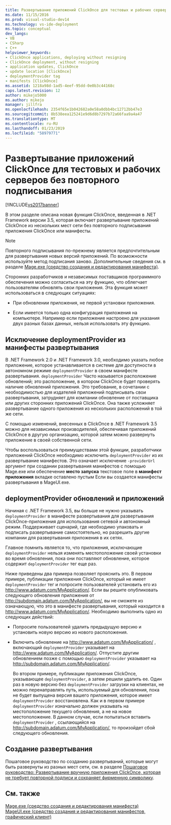 ```yaml
---
title: Развертывание приложений ClickOnce для тестовых и рабочих серверов без повторного подписывания | Документация Майкрософт
ms.date: 11/15/2016
ms.prod: visual-studio-dev14
ms.technology: vs-ide-deployment
ms.topic: conceptual
dev_langs:
- VB
- CSharp
- C++
helpviewer_keywords:
- ClickOnce applications, deploying without resigning
- ClickOnce deployment, without resigning
- application updates, ClickOnce
- update location [ClickOnce]
- deploymentProvider tag
- manifests [ClickOnce]
ms.assetid: 1218a98d-1ad5-4eef-95dd-0e0b3c44168c
caps.latest.revision: 12
author: mikejo5000
ms.author: mikejo
manager: jillfra
ms.openlocfilehash: 2354f65e1b042682a0e58a0dbb4bc12712bb47e3
ms.sourcegitcommit: 8b538eea125241e9d6d8b7297b72a66faa9a4a47
ms.translationtype: MT
ms.contentlocale: ru-RU
ms.lasthandoff: 01/23/2019
ms.locfileid: "58979771"
---
```

# <a name="deploying-clickonce-applications-for-testing-and-production-servers-without-resigning"></a>Развертывание приложений ClickOnce для тестовых и рабочих серверов без повторного подписывания
[!INCLUDE[vs2017banner](../includes/vs2017banner.md)]

В этом разделе описана новая функция ClickOnce, введенная в .NET Framework версии 3.5, которая включает развертывание приложений ClickOnce из нескольких мест сети без повторного подписывания приложения ClickOnce или манифесты.  
  
> [!NOTE]
>  Повторного подписывания по-прежнему является предпочтительным для развертывания новых версий приложений. По возможности используйте метод подписания заново. Дополнительные сведения см. в разделе [Mage.exe (средство создания и редактирования манифеста)](http://msdn.microsoft.com/library/77dfe576-2962-407e-af13-82255df725a1).  
  
 Сторонних разработчиков и независимых поставщиков программного обеспечения можно согласиться на эту функцию, что облегчает пользователям обновлять свои приложения. Эта функция может использоваться в следующих ситуациях:  
  
-   При обновлении приложения, не первой установки приложения.  
  
-   Если имеется только одна конфигурация приложения на компьютере. Например если приложение настроено для указания двух разных базах данных, нельзя использовать эту функцию.  
  
## <a name="excluding-deploymentprovider-from-deployment-manifests"></a>Исключение deploymentProvider из манифесты развертывания  
 В .NET Framework 2.0 и .NET Framework 3.0, необходимо указать любое приложение, которое устанавливается в системе для доступности в автономном режиме `deploymentProvider` в своем манифесте развертывания. `deploymentProvider` Часто называется расположение обновлений; это расположение, в котором ClickOnce будет проверять наличие обновлений приложения. Это требование, в сочетании с необходимостью для издателей приложений подписывать свои развертывания, затрудняет для компании обновление от поставщика или других сторонних приложений ClickOnce. Она также усложняет развертывание одного приложения из нескольких расположений в той же сети.  
  
 С помощью изменений, внесенных в ClickOnce в .NET Framework 3.5 можно для независимых производителей, обеспечивая приложений ClickOnce в другую организацию, которой затем можно развернуть приложение в своей собственной сети.  
  
 Чтобы воспользоваться преимуществами этой функции, разработчики приложений ClickOnce необходимо исключить `deploymentProvider` из их развертывание манифестов. Это означает исключение `-providerUrl` аргумент при создании развертывания манифестов с помощью Mage.exe или обеспечение **место запуска** текстовое поле в **манифест приложения** вкладке оставлено пустым Если вы создается манифесты развертывания в MageUI.exe.  
  
## <a name="deploymentprovider-and-application-updates"></a>deploymentProvider обновлений и приложений  
 Начиная с .NET Framework 3.5, вы больше не нужно указывать `deploymentProvider` в манифесте развертывания для развертывания ClickOnce-приложения для использования сетевой и автономный режим. Поддерживает сценарий, где необходимо упаковать и подписать развертывание самостоятельно, но разрешить другие компании для развертывания приложения в их сетях.  
  
 Главное помнить является то, что приложения, исключающие `deploymentProvider` нельзя изменять местоположение своей установки во время обновления, пока они поставляют обновление, которое содержит `deploymentProvider` тег еще раз.  
  
 Ниже приведены два примера позволяет прояснить это. В первом примере, публикации приложения ClickOnce, который не имеет `deploymentProvider` тег и попросите пользователей установить его из http://www.adatum.com/MyApplication/. Если вы решите опубликовать следующего обновления приложения от http://subdomain.adatum.com/MyApplication/, вы не сможете из означающую, что это в манифесте развертывания, который находится в http://www.adatum.com/MyApplication/. Необходимо выполнить одно из следующих действий:  
  
- Попросите пользователей удалить предыдущую версию и установить новую версию из нового расположения.  
  
- Включить обновление на http://www.adatum.com/MyApplication/ , включающий `deploymentProvider` указывает на http://www.adatum.com/MyApplication/. Отпустите другим обновлением позже с помощью `deploymentProvider` указывает на http://subdomain.adatum.com/MyApplication/.  
  
  Во втором примере, публикации приложения ClickOnce, указывающее `deploymentProvider`, а затем решили удалить ее. Один раз в новую версию без `deploymentProvider` загрузки на клиентах, не можно перенаправлять путь, используемый для обновления, пока не будет выпущена версия вашего приложения, которое имеет `deploymentProvider` восстановлена. Как и в первом примере `deploymentProvider` изначально должен указывать на местоположение текущего обновления, а не на новое местоположение. В данном случае, если попытаться вставить `deploymentProvider` , ссылающийся на http://subdomain.adatum.com/MyApplication/, то произойдет сбой следующего обновления.  
  
## <a name="creating-a-deployment"></a>Создание развертывания  
 Пошаговое руководство по созданию развертываний, которые могут быть развернуты из разных мест сети, см. в разделе [Пошаговое руководство: Развертывание вручную приложения ClickOnce, которая не требует повторной подписи и сохраняет фирменную символику](/visualstudio/deployment/walkthrough-manually-deploying-a-clickonce-app-no-re-signing-required?view=vs-2015).  
  
## <a name="see-also"></a>См. также  
 [Mage.exe (средство создания и редактирования манифеста)](http://msdn.microsoft.com/library/77dfe576-2962-407e-af13-82255df725a1)   
 [MageUI.exe (средство создания и редактирования манифестов, графический клиент)](http://msdn.microsoft.com/library/f9e130a6-8117-49c4-839c-c988f641dc14)
